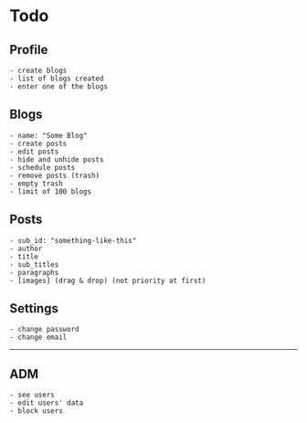 # Todo

## Profile

    - create blogs
    - list of blogs created
    - enter one of the blogs

## Blogs

    - name: "Some Blog"
    - create posts
    - edit posts
    - hide and unhide posts
    - schedule posts
    - remove posts (trash)
    - empty trash
    - limit of 100 blogs

## Posts

    - sub_id: "something-like-this"
    - author
    - title
    - sub_titles
    - paragraphs
    - [images] (drag & drop) (not priority at first)

## Settings

    - change password
    - change email

---

## ADM

    - see users
    - edit users' data
    - block users
